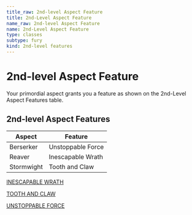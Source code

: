 ```yaml
---
title_raw: 2nd-level Aspect Feature
title: 2nd-Level Aspect Feature
name_raw: 2nd-level Aspect Feature
name: 2nd-Level Aspect Feature
type: classes
subtype: fury
kind: 2nd-level features
---
```


# 2nd-level Aspect Feature

Your primordial aspect grants you a feature as shown on the 2nd-Level Aspect Features table.

## 2nd-level Aspect Features

| Aspect     | Feature           |
| ---------- | ----------------- |
| Berserker  | Unstoppable Force |
| Reaver     | Inescapable Wrath |
| Stormwight | Tooth and Claw    |

[INESCAPABLE WRATH](./Inescapable%20Wrath.md)

[TOOTH AND CLAW](./Tooth%20And%20Claw.md)

[UNSTOPPABLE FORCE](./Unstoppable%20Force.md)
